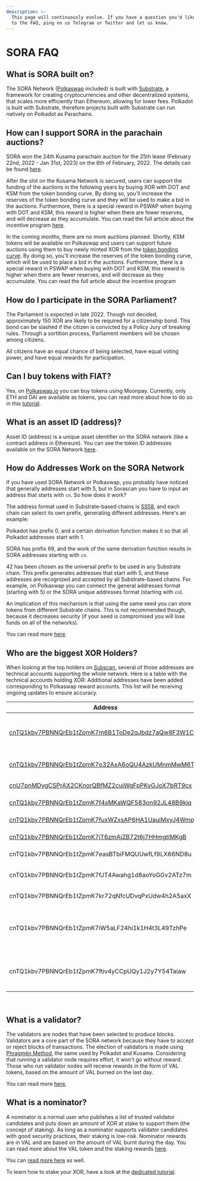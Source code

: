 ```yaml
---
description: >-
  This page will continuously evolve. If you have a question you'd like to add
  to the FAQ, ping on us Telegram or Twitter and let us know.
---
```


# SORA FAQ

## What is SORA built on? <a href="#what-is-sora-built-on" id="what-is-sora-built-on"></a>

The SORA Network ([Polkaswap](https://polkaswap.io/) included) is built with [Substrate](https://www.parity.io/substrate), a framework for creating cryptocurrencies and other decentralized systems, that scales more efficiently than Ethereum, allowing for lower fees. Polkadot is built with Substrate, therefore projects built with Substrate can run natively on Polkadot as Parachains.

## How can I support SORA in the parachain auctions?

SORA won the 24th Kusama parachain auction for the 25th lease (February 22nd, 2022 - Jan 31st, 2023) on the 6th of February, 2022. The details can be found [here](https://wiki.sora.org/sora-kusama-parachain-crowdloan).&#x20;

After the slot on the Kusama Network is secured, users can support the funding of the auctions in the following years by buying XOR with DOT and KSM from the token bonding curve. By doing so, you'll increase the reserves of the token bonding curve and they will be used to make a bid in the auctions. Furthermore, there is a special reward in PSWAP when buying with DOT and KSM, this reward is higher when there are fewer reserves, and will decrease as they accumulate. You can read the full article about the incentive program [here](https://medium.com/polkaswap/pswap-rewards-part-2-the-sora-token-bonding-curve-70fab4c3f1b8).

In the coming months, there are no more auctions planned. Shortly, KSM tokens will be available on Polkaswap and users can support future auctions using them to buy newly minted XOR from the [token bonding curve](https://wiki.sora.org/token-bonding-curve). By doing so, you'll increase the reserves of the token bonding curve, which will be used to place a bid in the auctions. Furthermore, there is a special reward in PSWAP when buying with DOT and KSM, this reward is higher when there are fewer reserves, and will decrease as they accumulate. You can read the full article about the incentive program&#x20;

## How do I participate in the SORA Parliament?

The Parliament is expected in late 2022. Though not decided, approximately 150 XOR are likely to be required for a citizenship bond. This bond can be slashed if the citizen is convicted by a Policy Jury of breaking rules. Through a sortition process, Parliament members will be chosen among citizens.

All citizens have an equal chance of being selected, have equal voting power, and have equal rewards for participation.

## Can I buy tokens with FIAT?

Yes, on [Polkaswap.io](https://polkaswap.io/#/swap) you can buy tokens using Moonpay. Currently, only ETH and DAI are available as tokens, you can read more about how to do so in this [tutorial](https://wiki.sora.org/guides/how-to-buy-tokens-using-moonpay-with-your-credit-card).

## What is an asset ID (address)?

Asset ID (address) is a unique asset identifier on the SORA network (like a contract address in Ethereum).  You can see the token ID addresses available on the SORA Network [here](https://wiki.sora.org/polkaswap/tokens-id-addresses).

## How do Addresses Work on the SORA Network

If you have used SORA Network or Polkaswap, you probably have noticed that generally addresses start with 5, but in Sorascan you have to input an address that starts with `cn`. So how does it work?

The address format used in Substrate-based chains is [SS58](https://github.com/paritytech/substrate/wiki/External-Address-Format-\(SS58\)), and each chain can select its own prefix, generating different addresses. Here's an example:

Polkadot has prefix 0, and a certain derivation function makes it so that all Polkadot addresses start with 1.

SORA has prefix 69, and the work of the same derivation function results in SORA addresses starting with `cn`.

42 has been chosen as the universal prefix to be used in any Substrate chain. This prefix generates addresses that start with 5, and these addresses are recognized and accepted by all Substrate-based chains. For example, on Polkaswap you can connect the general addresses format (starting with 5) or the SORA unique addresses format (starting with `cn`).

An implication of this mechanism is that using the same seed you can store tokens from different Substrate chains. This is not recommended though, because it decreases security (if your seed is compromised you will lose funds on all of the networks).

You can read more [here](https://wiki.polkadot.network/docs/en/learn-accounts).

## Who are the biggest XOR Holders? <a href="#who-are-the-biggest-xor-holders" id="who-are-the-biggest-xor-holders"></a>

When looking at the top holders on [Subscan](https://sora.subscan.io/account), several of those addresses are technical accounts supporting the whole network. Here is a table with the technical accounts holding XOR: Additional addresses have been added corresponding to Polkaswap reward accounts. This list will be receiving ongoing updates to ensure accuracy.

| Address                                                                                                                                   | Role                                                                                                                                 |
| ----------------------------------------------------------------------------------------------------------------------------------------- | ------------------------------------------------------------------------------------------------------------------------------------ |
| ​[cnTQ1kbv7PBNNQrEb1tZpmK7m6B1ToDe2qJbdz7aQw8F3W1CK ](https://sora.subscan.io/account/cnTQ1kbv7PBNNQrEb1tZpmK7m6B1ToDe2qJbdz7aQw8F3W1CK)​ | **Smart contract of the Ethereum bridge**                                                                                            |
| ​[cnTQ1kbv7PBNNQrEb1tZpmK7o32AxA6oQU4AzkUMnmMwM6Tk7](https://sora.subscan.io/account/cnTQ1kbv7PBNNQrEb1tZpmK7o32AxA6oQU4AzkUMnmMwM6Tk7)​  | **XOR-PSWAP pool**                                                                                                                   |
| ​[cnU7pnMDygCSPrAX2CKnorQBfMZ2cujWqFpPKvGJoX7bRT9cx](https://sora.subscan.io/account/cnU7pnMDygCSPrAX2CKnorQBfMZ2cujWqFpPKvGJoX7bRT9cx)​  | ​[**JP Games loan**](https://medium.com/sora-xor/sora-xor-could-be-the-official-native-token-of-the-pegasus-world-kit-4ac45fd7cc32)​ |
| ​[cnTQ1kbv7PBNNQrEb1tZpmK7f4sMKaWQF583on92JL48B9kjq ](https://sora.subscan.io/account/cnTQ1kbv7PBNNQrEb1tZpmK7f4sMKaWQF583on92JL48B9kjq)​ | **XOR-VAL pool**                                                                                                                     |
| ​[cnTQ1kbv7PBNNQrEb1tZpmK7fuxWZxsAP6HA1UauiMxyJ4Wmp ](https://sora.subscan.io/account/cnTQ1kbv7PBNNQrEb1tZpmK7fuxWZxsAP6HA1UauiMxyJ4Wmp)​ | **XOR-DAI pool**                                                                                                                     |
| ​[cnTQ1kbv7PBNNQrEb1tZpmK7jT6zmAjZB72t6j7HHmgtiMKgB ](https://sora.subscan.io/account/cnTQ1kbv7PBNNQrEb1tZpmK7jT6zmAjZB72t6j7HHmgtiMKgB)​ | **XOR-ETH pool**                                                                                                                     |
| cnTQ1kbv7PBNNQrEb1tZpmK7easBTbiFMQUUwfLf9LX66ND8u                                                                                         | **TBC Rewards**                                                                                                                      |
| cnTQ1kbv7PBNNQrEb1tZpmK7fJT4Awahg1d8aoYoGGv2ATz7m                                                                                         | **Market Maker Rewards**                                                                                                             |
| cnTQ1kbv7PBNNQrEb1tZpmK7kr72qNfcUDvqPxUdw4h2A5axX                                                                                         | **Farming Rewards**                                                                                                                  |
| cnTQ1kbv7PBNNQrEb1tZpmK7iW5aLF24hi1k1H4t3L49TzhPe                                                                                         | **Pre-Launch PSWAP and VAL Reserve Account**                                                                                         |
| cnTQ1kbv7PBNNQrEb1tZpmK7ftiv4yCCpUQy1J2y7Y54Taiaw                                                                                         | **PSWAP Distribution for Liquidity Providers**                                                                                       |

​

## What is a validator?

The validators are nodes that have been selected to produce blocks. Validators are a core part of the SORA network because they have to accept or reject blocks of transactions. The election of validators is made using [Phragmèn Method](https://wiki.polkadot.network/docs/en/learn-phragmen), the same used by Polkadot and Kusama. Considering that running a validator node requires effort, it won't go without reward. Those who run validator nodes will receive rewards in the form of VAL tokens, based on the amount of VAL burned on the last day.

You can read more [here](../architecture/Consensus.md#how-validators-are-chosen).

## What is a nominator?

A nominator is a normal user who publishes a list of trusted validator candidates and puts down an amount of XOR at stake to support them (the concept of staking). As long as a nominator supports validator candidates with good security practices, their staking is low-risk. Nominator rewards are in VAL and are based on the amount of VAL burnt during the day. You can read more about the VAL token and the staking rewards [here](https://medium.com/sora-xor/sora-validator-rewards-419320e22df8).

You can [read more here](../architecture/Consensus.md#how-validators-are-chosen) as well.

To learn how to stake your XOR, have a look at the [dedicated tutorial](https://wiki.sora.org/guides/how-to-nominate-validators-stake-your-xor).
